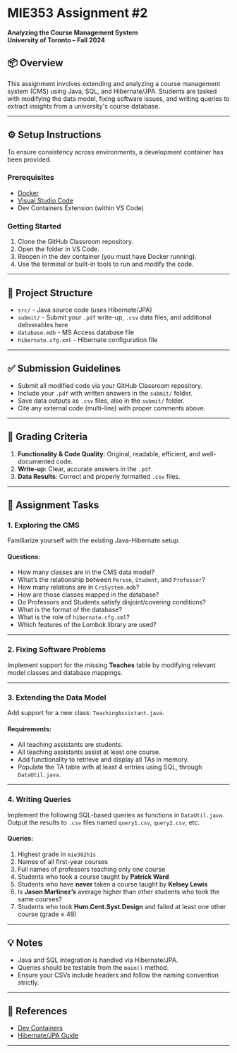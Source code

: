 # MIE353 Assignment #2  
**Analyzing the Course Management System**  
**University of Toronto – Fall 2024**  

## 📦 Overview  
This assignment involves extending and analyzing a course management system (CMS) using Java, SQL, and Hibernate/JPA. Students are tasked with modifying the data model, fixing software issues, and writing queries to extract insights from a university's course database.

---

## ⚙️ Setup Instructions  
To ensure consistency across environments, a development container has been provided.

### Prerequisites
- [Docker](https://www.docker.com/)
- [Visual Studio Code](https://code.visualstudio.com/)
- Dev Containers Extension (within VS Code)

### Getting Started
1. Clone the GitHub Classroom repository.
2. Open the folder in VS Code.
3. Reopen in the dev container (you must have Docker running).
4. Use the terminal or built-in tools to run and modify the code.

---

## 📂 Project Structure  
- `src/` - Java source code (uses Hibernate/JPA)
- `submit/` - Submit your `.pdf` write-up, `.csv` data files, and additional deliverables here
- `database.mdb` - MS Access database file
- `hibernate.cfg.xml` - Hibernate configuration file

---

## ✅ Submission Guidelines  
- Submit all modified code via your GitHub Classroom repository.
- Include your `.pdf` with written answers in the `submit/` folder.
- Save data outputs as `.csv` files, also in the `submit/` folder.
- Cite any external code (multi-line) with proper comments above.

---

## 🧪 Grading Criteria  
1. **Functionality & Code Quality**: Original, readable, efficient, and well-documented code.
2. **Write-up**: Clear, accurate answers in the `.pdf`.
3. **Data Results**: Correct and properly formatted `.csv` files.

---

## 📘 Assignment Tasks

### 1. Exploring the CMS  
Familiarize yourself with the existing Java-Hibernate setup.

#### Questions:
- How many classes are in the CMS data model?
- What’s the relationship between `Person`, `Student`, and `Professor`?
- How many relations are in `CrsSystem.mdb`?
- How are those classes mapped in the database?
- Do Professors and Students satisfy disjoint/covering conditions?
- What is the format of the database?
- What is the role of `hibernate.cfg.xml`?
- Which features of the Lombok library are used?

---

### 2. Fixing Software Problems  
Implement support for the missing **Teaches** table by modifying relevant model classes and database mappings.

---

### 3. Extending the Data Model  
Add support for a new class: `TeachingAssistant.java`.

#### Requirements:
- All teaching assistants are students.
- All teaching assistants assist at least one course.
- Add functionality to retrieve and display all TAs in memory.
- Populate the TA table with at least 4 entries using SQL, through `DataUtil.java`.

---

### 4. Writing Queries  
Implement the following SQL-based queries as functions in `DataUtil.java`. Output the results to `.csv` files named `query1.csv`, `query2.csv`, etc.

#### Queries:
1. Highest grade in `mie302h1s`
2. Names of all first-year courses
3. Full names of professors teaching only one course
4. Students who took a course taught by **Patrick Ward**
5. Students who have **never** taken a course taught by **Kelsey Lewis**
6. Is **Jason Martinez’s** average higher than other students who took the same courses?
7. Students who took **Hum.Cent.Syst.Design** and failed at least one other course (grade ≤ 49)

---

## 💡 Notes
- Java and SQL integration is handled via Hibernate/JPA.
- Queries should be testable from the `main()` method.
- Ensure your CSVs include headers and follow the naming convention strictly.

---

## 🔗 References
- [Dev Containers](https://code.visualstudio.com/docs/devcontainers/containers)
- [Hibernate/JPA Guide](https://www.baeldung.com/learn-jpa-hibernate)

---


